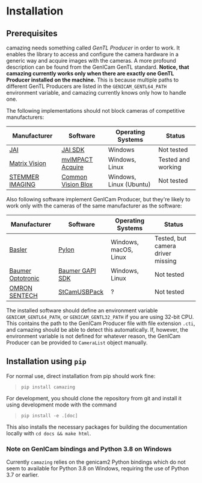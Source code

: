 # Installation

## Prerequisites

camazing needs something called *GenTL Producer* in order to work. It enables
the library to access and configure the camera hardware in a generic way and
acquire images with the cameras. A more profound description can be found from
the GenICam GenTL standard. **Notice, that camazing currently works only when
there are exactly one GenTL Producer installed on the machine.** This is because
multiple paths to different GenTL Producers are listed in the
`GENICAM_GENTL64_PATH` environment variable, and camazing currently knows only
how to handle one.

The following implementations should not block cameras of competitive manufacturers:

| **Manufacturer** | **Software** | **Operating Systems** | **Status** |
| ------------------- | ------------------------ | --- | ----------------------- |
| [JAI](https://www.jai.com/) | [JAI SDK](https://www.jai.com/support-software/jai-software) | Windows | Not tested |
| [Matrix Vision](https://www.matrix-vision.com) | [mvIMPACT Acquire](http://static.matrix-vision.com/mvIMPACT_Acquire/) | Windows, Linux | Tested and working |
| [STEMMER IMAGING](https://www.stemmer-imaging.com/) | [Common Vision Blox](https://www.stemmer-imaging.com/en/products/category/common-vision-blox-the-machine-vision-operating-system/) | Windows, Linux (Ubuntu) | Not tested |

Also following software implement GenICam Producer, but they're likely to work
only with the cameras of the same manufacturer as the software:

| **Manufacturer** | **Software** | **Operating Systems** | **Status** |
| ---------------- | ------------ | --------------------- | ---------- |
| [Basler]() | [Pylon](https://www.baslerweb.com/en/products/software/basler-pylon-camera-software-suite/) | Windows, macOS, Linux | Tested, but camera driver missing |
| [Baumer Optotronic]() | [Baumer GAPI SDK](https://www.baumer.com/us/en/product-overview/image-processing-identification/software/baumer-gapi-sdk/c/14174) | Windows, Linux | Not tested |
| [OMRON SENTECH]() | [StCamUSBPack](https://sentech.co.jp/en/data/#cnt2nd) | ? | Not tested |

The installed software should define an environment variable
`GENICAM_GENTL64_PATH`, or `GENICAM_GENTL32_PATH` if you are using 32-bit CPU.
This contains the path to the GenICam Producer file with file extension `.cti`,
and camazing should be able to detect this automatically. If, however, the
environment variable is not defined for whatever reason, the GenICam Producer
can be provided to `CameraList` object manually.

## Installation using `pip`

For normal use, direct installation from pip should work fine:

> `pip install camazing`

For development, you should clone the repository from git and install it using
development mode with the command

> `pip install -e .[doc]`

This also installs the necessary packages for building the documentation
locally with `cd docs && make html`.

### Note on GenICam bindings and Python 3.8 on Windows

Currently `camazing` relies on the genicam2 Python bindings which do not seem
to available for Python 3.8 on Windows, requiring the use of Python 3.7 or
earlier.


